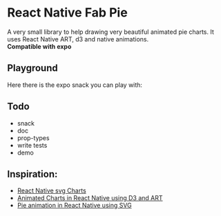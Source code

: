 # React Native Fab Pie

A very small library to help drawing very beautiful animated pie charts. It uses React Native ART, d3 and native animations.
<br>
**Compatible with expo**

## Playground
Here there is the expo snack you can play with: 

## Todo
 - snack
 - doc
 - prop-types
 - write tests
 - demo

## Inspiration:

- [React Native svg Charts](https://github.com/JesperLekland/react-native-svg-charts)
- [Animated Charts in React Native using D3 and ART](https://medium.com/the-react-native-log/animated-charts-in-react-native-using-d3-and-art-21cd9ccf6c58)
- [Pie animation in React Native using SVG](https://medium.com/@oriharel/pie-animation-in-react-native-using-svg-55d7d3f90156)

